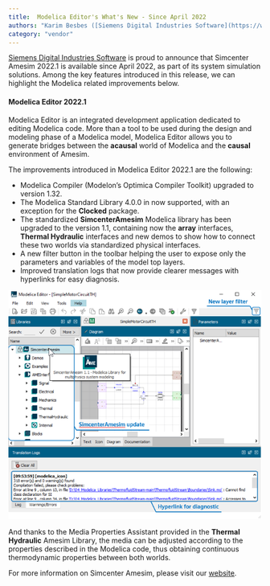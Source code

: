 ```yaml
---
title:  Modelica Editor's What's New - Since April 2022
authors: "Karim Besbes ([Siemens Digital Industries Software](https://www.sw.siemens.com/)"
category: "vendor"
---
```



[Siemens Digital Industries Software](https://www.sw.siemens.com/ ) is proud to announce that Simcenter Amesim 2022.1 is available since April 2022, as part of its system simulation solutions. Among the key features introduced in this release, we can highlight the Modelica related improvements below.

#### Modelica Editor 2022.1
Modelica Editor is an integrated development application dedicated to editing Modelica code. More than a tool to be used during the design and modeling phase of a Modelica model, Modelica Editor allows you to generate bridges between the **acausal** world of Modelica and the **causal** environment of Amesim.

The improvements introduced in Modelica Editor 2022.1 are the following:
* Modelica Compiler (Modelon’s Optimica Compiler Toolkit) upgraded to version 1.32.
* The Modelica Standard Library 4.0.0 in now supported, with an exception for the **Clocked** package.
* The standardized **SimcenterAmesim** Modelica library has been upgraded to the version 1.1, containing now the **array** interfaces, **Thermal Hydraulic** interfaces and new demos to show how to connect these two worlds via standardized physical interfaces.
* A new filter button in the toolbar helping the user to expose only the parameters and variables of the model top layers.
* Improved translation logs that now provide clearer messages with hyperlinks for easy diagnosis.

![Hybrid modelling example](Simcenter_Amesim_Modelica_Editor_20221.png)

And thanks to the Media Properties Assistant provided in the **Thermal Hydraulic** Amesim Library, the media can be adjusted according to the properties described in the Modelica code, thus obtaining continuous thermodynamic properties between both worlds.

For more information on Simcenter Amesim, please visit our [website](https://www.plm.automation.siemens.com/global/fr/products/simcenter/simcenter-amesim.html).
